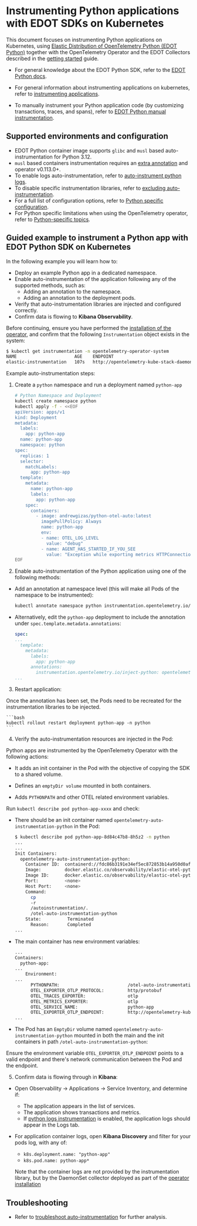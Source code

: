 # Instrumenting Python applications with EDOT SDKs on Kubernetes

This document focuses on instrumenting Python applications on Kubernetes, using [Elastic Distribution of OpenTelemetry Python (EDOT Python)](https://github.com/elastic/elastic-otel-python) together with the OpenTelemetry Operator and the EDOT Collectors described in the [getting started](./README.md) guide.

- For general knowledge about the EDOT Python SDK, refer to the [EDOT Python docs](https://github.com/elastic/elastic-otel-python/blob/main/docs/get-started.md).

- For general information about instrumenting applications on kubernetes, refer to [instrumenting applications](./instrumenting-applications.md).

- To manually instrument your Python application code (by customizing transactions, traces, and spans), refer to [EDOT Python manual instrumentation](https://github.com/elastic/elastic-otel-python/blob/main/docs/manual-instrumentation.md#Manually-instrument-your-Python-application).

## Supported environments and configuration

- EDOT Python container image supports `glibc` and `musl` based auto-instrumentation for Python 3.12.
- `musl` based containers instrumentation requires an [extra annotation](https://opentelemetry.io/docs/kubernetes/operator/automatic/#annotations-python-musl) and operator v0.113.0+.
- To enable logs auto-instrumentation, refer to [auto-instrument python logs](https://opentelemetry.io/docs/kubernetes/operator/automatic/#auto-instrumenting-python-logs).
- To disable specific instrumentation libraries, refer to [excluding auto-instrumentation](https://opentelemetry.io/docs/kubernetes/operator/automatic/#python-excluding-auto-instrumentation).
- For a full list of configuration options, refer to [Python specific configuration](https://opentelemetry.io/docs/zero-code/python/configuration/#python-specific-configuration).
- For Python specific limitations when using the OpenTelemetry operator, refer to [Python-specific topics](https://opentelemetry.io/docs/zero-code/python/operator/#python-specific-topics).


## Guided example to instrument a Python app with EDOT Python SDK on Kubernetes

In the following example you will learn how to:

- Deploy an example Python app in a dedicated namespace.
- Enable auto-instrumentation of the application following any of the supported methods, such as:
  - Adding an annotation to the namespace.
  - Adding an annotation to the deployment pods.
- Verify that auto-instrumentation libraries are injected and configured correctly.
- Confirm data is flowing to **Kibana Observability**.

Before continuing, ensure you have performed the [installation of the operator](./README.md), and confirm that the following `Instrumentation` object exists in the system:

```bash
$ kubectl get instrumentation -n opentelemetry-operator-system
NAME                      AGE    ENDPOINT                                                                                                
elastic-instrumentation   107s   http://opentelemetry-kube-stack-daemon-collector.opentelemetry-operator-system.svc.cluster.local:4318
```

Example auto-instrumentation steps:

1. Create a `python` namespace and run a deployment named `python-app`

    ```bash
    # Python Namespace and Deployment
    kubectl create namespace python
    kubectl apply -f - <<EOF
    apiVersion: apps/v1
    kind: Deployment
    metadata:
      labels:
        app: python-app
      name: python-app
      namespace: python
    spec:
      replicas: 1
      selector:
        matchLabels:
          app: python-app
      template:
        metadata:
          name: python-app
          labels:
            app: python-app
        spec:
          containers:
            - image: andrewgizas/python-otel-auto:latest
              imagePullPolicy: Always
              name: python-app
              env: 
              - name: OTEL_LOG_LEVEL
                value: "debug"
              - name: AGENT_HAS_STARTED_IF_YOU_SEE
                value: "Exception while exporting metrics HTTPConnectionPool"
    EOF
    ```


2. Enable auto-instrumentation of the Python application using one of the following methods:

  - Add an annotation at namespace level (this will make all Pods of the namespace to be instrumented):

    ```bash
    kubectl annotate namespace python instrumentation.opentelemetry.io/inject-python=opentelemetry-operator-system/elastic-instrumentation
    ```

  - Alternatively, edit the `python-app` deployment to include the annotation under `spec.template.metadata.annotations`:

    ```yaml
    spec:
    ...
      template:
        metadata:
          labels:
            app: python-app
          annotations:
            instrumentation.opentelemetry.io/inject-python: opentelemetry-operator-system/elastic-instrumentation
    ...
    ```

3. Restart application:

  Once the annotation has been set, the Pods need to be recreated for the instrumentation libraries to be injected.

    ```bash
    kubectl rollout restart deployment python-app -n python
    ```

4. Verify the auto-instrumentation resources are injected in the Pod:

  Python apps are instrumented by the OpenTelemetry Operator with the following actions:

  - It adds an init container in the Pod with the objective of copying the SDK to a shared volume.

  - Defines an `emptyDir volume` mounted in both containers.

  - Adds `PYTHONPATH` and other OTEL related environment variables.

  Run `kubectl describe pod python-app-xxxx` and check:

  - There should be an init container named `opentelemetry-auto-instrumentation-python` in the Pod:

    ```bash
    $ kubectl describe pod python-app-8d84c47b8-8h5z2 -n python
    ...
    ...
    Init Containers:
      opentelemetry-auto-instrumentation-python:
        Container ID:  containerd://fdc86b3191e34ef5ec872853b14a950d0af1e36b0bc207f3d59bd50dd3caafe9
        Image:         docker.elastic.co/observability/elastic-otel-python:0.3.0
        Image ID:      docker.elastic.co/observability/elastic-otel-python@sha256:de7b5cce7514a10081a00820a05097931190567ec6e18a384ff7c148bad0695e
        Port:          <none>
        Host Port:     <none>
        Command:
          cp
          -r
          /autoinstrumentation/.
          /otel-auto-instrumentation-python
        State:          Terminated
          Reason:       Completed
    ...
    ```

  - The main container has new environment variables: 

    ```bash
    ...
    Containers:
      python-app:
    ...
        Environment:
    ...
          PYTHONPATH:                          /otel-auto-instrumentation-python/opentelemetry/instrumentation/auto_instrumentation:/otel-auto-instrumentation-python
          OTEL_EXPORTER_OTLP_PROTOCOL:         http/protobuf
          OTEL_TRACES_EXPORTER:                otlp
          OTEL_METRICS_EXPORTER:               otlp
          OTEL_SERVICE_NAME:                   python-app
          OTEL_EXPORTER_OTLP_ENDPOINT:         http://opentelemetry-kube-stack-daemon-collector.opentelemetry-operator-system.svc.cluster.local:4318
    ...
    ```

  - The Pod has an `EmptyDir` volume named `opentelemetry-auto-instrumentation-python` mounted in both the main and the init containers in path `/otel-auto-instrumentation-python`:

  Ensure the environment variable `OTEL_EXPORTER_OTLP_ENDPOINT` points to a valid endpoint and there's network communication between the Pod and the endpoint.

5. Confirm data is flowing through in **Kibana**:

  - Open Observability -> Applications -> Service Inventory, and determine if:
    - The application appears in the list of services.
    - The application shows transactions and metrics.
    - If [python logs instrumentation](https://opentelemetry.io/docs/kubernetes/operator/automatic/#auto-instrumenting-python-logs) is enabled, the application logs should  appear in the Logs tab.
  
  - For application container logs, open **Kibana Discovery** and filter for your pods log, with any of:
    - `k8s.deployment.name: "python-app"`
    - `k8s.pod.name: python-app*`

    Note that the container logs are not provided by the instrumentation library, but by the DaemonSet collector deployed as part of the [operator installation](./README.md)

## Troubleshooting

- Refer to [troubleshoot auto-instrumentation](./troubleshoot-auto-instrumentation.md) for further analysis.
